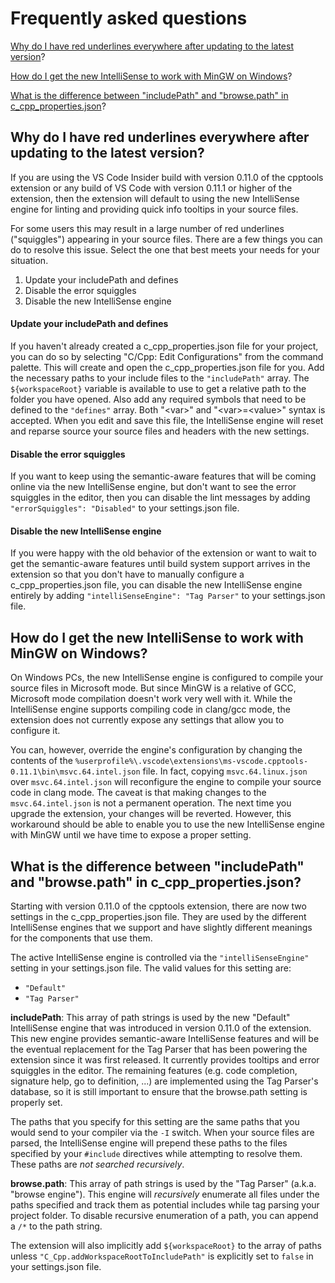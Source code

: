 # Frequently asked questions

[Why do I have red underlines everywhere after updating to the latest version](#why-do-i-have-red-underlines-everywhere-after-updating-to-the-latest-version)?

[How do I get the new IntelliSense to work with MinGW on Windows](#how-do-i-get-the-new-intellisense-to-work-with-mingw-on-windows)?

[What is the difference between "includePath" and "browse.path" in c\_cpp\_properties.json](#what-is-the-difference-between-includepath-and-browsepath-in-c_cpp_propertiesjson)?

## Why do I have red underlines everywhere after updating to the latest version?

If you are using the VS Code Insider build with version 0.11.0 of the cpptools extension or any build of VS Code with version 0.11.1 or higher of the extension, then the extension will default to using the new IntelliSense engine for linting and providing quick info tooltips in your source files.

For some users this may result in a large number of red underlines ("squiggles") appearing in your source files. There are a few things you can do to resolve this issue. Select the one that best meets your needs for your situation.

1. Update your includePath and defines
2. Disable the error squiggles
3. Disable the new IntelliSense engine

#### Update your includePath and defines

If you haven't already created a c_cpp_properties.json file for your project, you can do so by selecting "C/Cpp: Edit Configurations" from the command palette. This will create and open the c_cpp_properties.json file for you. Add the necessary paths to your include files to the `"includePath"` array. The `${workspaceRoot}` variable is available to use to get a relative path to the folder you have opened. Also add any required symbols that need to be defined to the `"defines"` array. Both "\<var\>" and "\<var\>=\<value\>" syntax is accepted. When you edit and save this file, the IntelliSense engine will reset and reparse source your source files and headers with the new settings.

#### Disable the error squiggles

If you want to keep using the semantic-aware features that will be coming online via the new IntelliSense engine, but don't want to see the error squiggles in the editor, then you can disable the lint messages by adding `"errorSquiggles": "Disabled"` to your settings.json file.

#### Disable the new IntelliSense engine

If you were happy with the old behavior of the extension or want to wait to get the semantic-aware features until build system support arrives in the extension so that you don't have to manually configure a c_cpp_properties.json file, you can disable the new IntelliSense engine entirely by adding `"intelliSenseEngine": "Tag Parser"` to your settings.json file.

## How do I get the new IntelliSense to work with MinGW on Windows?

On Windows PCs, the new IntelliSense engine is configured to compile your source files in Microsoft mode. But since MinGW is a relative of GCC, Microsoft mode compilation doesn't work very well with it. While the IntelliSense engine supports compiling code in clang/gcc mode, the extension does not currently expose any settings that allow you to configure it.

You can, however, override the engine's configuration by changing the contents of the  `%userprofile%\.vscode\extensions\ms-vscode.cpptools-0.11.1\bin\msvc.64.intel.json` file. In fact, copying `msvc.64.linux.json` over `msvc.64.intel.json` will reconfigure the engine to compile your source code in clang mode. The caveat is that making changes to the `msvc.64.intel.json` is not a permanent operation. The next time you upgrade the extension, your changes will be reverted. However, this workaround should be able to enable you to use the new IntelliSense engine with MinGW until we have time to expose a proper setting.

## What is the difference between "includePath" and "browse.path" in c\_cpp\_properties.json?

Starting with version 0.11.0 of the cpptools extension, there are now two settings in the c\_cpp\_properties.json file. They are used by the different IntelliSense engines that we support and have slightly different meanings for the components that use them.

The active IntelliSense engine is controlled via the `"intelliSenseEngine"` setting in your settings.json file. The valid values for this setting are:
* `"Default"`
* `"Tag Parser"`

**includePath**: This array of path strings is used by the new "Default" IntelliSense engine that was introduced in version 0.11.0 of the extension. This new engine provides semantic-aware IntelliSense features and will be the eventual replacement for the Tag Parser that has been powering the extension since it was first released. It currently provides tooltips and error squiggles in the editor. The remaining features (e.g. code completion, signature help, go to definition, ...) are implemented using the Tag Parser's database, so it is still important to ensure that the browse.path setting is properly set.

The paths that you specify for this setting are the same paths that you would send to your compiler via the `-I` switch. When your source files are parsed, the IntelliSense engine will prepend these paths to the files specified by your `#include` directives while attempting to resolve them. These paths are _not searched recursively_.

**browse.path**: This array of path strings is used by the "Tag Parser" (a.k.a. "browse engine"). This engine will _recursively_ enumerate all files under the paths specified and track them as potential includes while tag parsing your project folder. To disable recursive enumeration of a path, you can append a `/*` to the path string.

The extension will also implicitly add `${workspaceRoot}` to the array of paths unless `"C_Cpp.addWorkspaceRootToIncludePath"` is explicitly set to `false` in your settings.json file.
